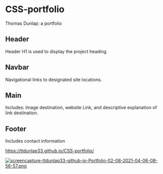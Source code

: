 # CSS-portfolio
Thomas Dunlap: a portfolio

## Header
Header H1 is used to display the project heading
 
## Navbar
Navigational links to designated site locations.
## Main
Includes: 
    Image destination, 
    website Link,
    and descriptive explanation of link destination.
## Footer
Includes contact information


https://ttdunlap33.github.io/CSS-portfolio/

 [![screencapture-ttdunlap33-github-io-Portfolio-02-08-2021-04-06-08-56-57.png](https://i.postimg.cc/MTv7hByF/screencapture-ttdunlap33-github-io-Portfolio-02-08-2021-04-06-08-56-57.png)](https://postimg.cc/gXbLhntV)